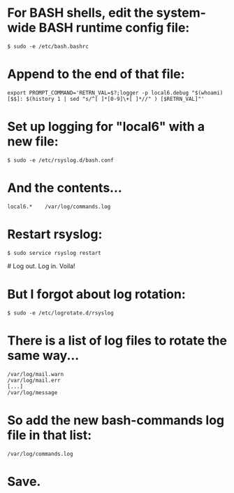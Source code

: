 

# For BASH shells, edit the system-wide BASH runtime config file:

	$ sudo -e /etc/bash.bashrc

# Append to the end of that file:

	export PROMPT_COMMAND='RETRN_VAL=$?;logger -p local6.debug "$(whoami) [$$]: $(history 1 | sed "s/^[ ]*[0-9]\+[ ]*//" ) [$RETRN_VAL]"'

# Set up logging for "local6" with a new file:

	$ sudo -e /etc/rsyslog.d/bash.conf

# And the contents...

	local6.*    /var/log/commands.log

# Restart rsyslog:

	$ sudo service rsyslog restart

# Log out. Log in. Voila!

# But I forgot about log rotation:

	$ sudo -e /etc/logrotate.d/rsyslog

# There is a list of log files to rotate the same way...

	/var/log/mail.warn
	/var/log/mail.err
	[...]
	/var/log/message

# So add the new bash-commands log file in that list:

	/var/log/commands.log

# Save.
